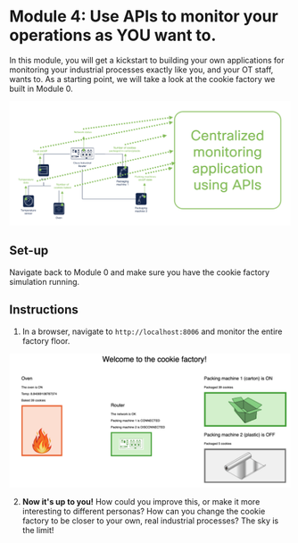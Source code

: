 # Module 4: Use APIs to monitor your operations as YOU want to.

In this module, you will get a kickstart to building your own applications for monitoring your industrial processes exactly like you, and your OT staff, wants to. As a starting point, we will take a look at the cookie factory we built in Module 0.

![](usecase.png)

## Set-up

Navigate back to Module 0 and make sure you have the cookie factory simulation running.

## Instructions

1. In a browser, navigate to `http://localhost:8006` and monitor the entire factory floor. 

![](example.png)

2. **Now it's up to you!** How could you improve this, or make it more interesting to different personas? How can you change the cookie factory to be closer to your own, real industrial processes? The sky is the limit!

